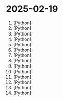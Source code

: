 # 2025-02-19

1. [](https://github.comundefined "利用AI大模型，一键生成高清短视频 Generate short videos with one click using AI LLM.") [Python]
2. [](https://github.comundefined "Automate the process of making money online.") [Python]
3. [](https://github.comundefined "Run your own AI cluster at home with everyday devices 📱💻 🖥️⌚") [Python]
4. [](https://github.comundefined "Open source software that helps you create and deploy high-frequency crypto trading bots") [Python]
5. [](https://github.comundefined "🚀🚀 「大模型」2小时完全从0训练26M的小参数GPT！🌏 Train a 26M-parameter GPT from scratch in just 2h!") [Python]
6. [](https://github.comundefined "A high-throughput and memory-efficient inference and serving engine for LLMs") [Python]
7. [](https://github.comundefined "Grok open release") [Python]
8. [](https://github.comundefined "The open-source AIOps and alert management platform") [Python]
9. [](https://github.comundefined "Agno is a lightweight library for building multi-modal Agents") [Python]
10. [](https://github.comundefined "File Parser optimised for LLM Ingestion with no loss 🧠 Parse PDFs, Docx, PPTx in a format that is ideal for LLMs.") [Python]
11. [](https://github.comundefined "Image-to-Image Translation in PyTorch") [Python]
12. [](https://github.comundefined "Supercharge Your LLM Application Evaluations 🚀") [Python]
13. [](https://github.comundefined "🙌 OpenHands: Code Less, Make More") [Python]
14. [](https://github.comundefined "Build and query dynamic, temporally-aware Knowledge Graphs") [Python]
